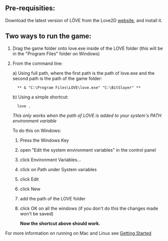 ## Pre-requisities:

Download the latest version of LÖVE from the Love2D [website](https://love2d.org/#download), and install it.

## Two ways to run the game:

1) Drag the game folder onto love.exe inside of the LOVE folder (this will be in the "Program Files" folder on Windows) 

2) From the command line:
   
   a) Using full path, where the first path is the path of love.exe and the second path is the path of the game folder:

         ** & "C:\Program Files\LOVE\love.exe" "C:\BitSlayer" **

   b) Using a simple shortcut:

         love .

   _This only works when the path of LOVE is added to your system's PATH environment variable_
   
      To do this on Windows:
   
      1) Press the Windows Key
      2) open "Edit the system environment variables" in the control panel
      3) click Environment Variables...
      4) click on Path under System variables
      5) click Edit
      6) click New 
      7) add the path of the LOVE folder
      8) click OK on all the windows (if you don't do this the changes made won't be saved)

         **Now the shortcut above should work.**

For more information on running on Mac and Linux see [Getting Started](https://love2d.org/wiki/Getting_Started)
